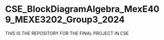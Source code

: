 # CSE_BlockDiagramAlgebra_MexE409_MEXE3202_Group3_2024
THIS IS THE REPOSITORY FOR THE FINAL PROJECT IN CSE
